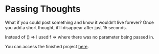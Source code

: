 # Passing Thoughts

What if you could post something and know it wouldn’t live forever? 
Once you add a short thought, it’ll disappear after just 15 seconds.

Instead of () => I used f => where there was no parameter being passed in.

You can access the finished project [here](https://mendel-passing-thoughts.netlify.app/).